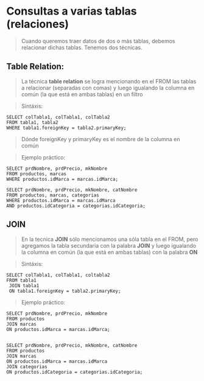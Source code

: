 # Consultas a varias tablas (relaciones)

> Cuando queremos traer datos de dos o más tablas, debemos relacionar dichas tablas. 
> Tenemos dos técnicas.

## Table Relation: 
> La técnica **table relation** se logra mencionando en el 
> FROM las tablas a relacionar (separadas con comas) 
> y luego igualando la columna en común (la que está en ambas tablas) en un filtro

> Sintáxis: 

    SELECT colTabla1, colTabla1, colTabla2  
    FROM tabla1, tabla2  
    WHERE tabla1.foreignKey = tabla2.primaryKey; 

> Dónde foreignKey y primaryKey es el nombre de la columna en común

> Ejemplo práctico: 

    SELECT prdNombre, prdPrecio, mkNombre  
    FROM productos, marcas  
    WHERE productos.idMarca = marcas.idMarca;  

    SELECT prdNombre, prdPrecio, mkNombre, catNombre  
    FROM productos, marcas, categorias  
    WHERE productos.idMarca = marcas.idMarca  
    AND productos.idCategoria = categorias.idCategoria;

## JOIN

>  En la tecnica **JOIN** sólo mencionamos una sóla tabla en el FROM, pero agregamos la tabla secundaria con la palabra **JOIN** 
> y luego igualando la columna en común (la que está en ambas tablas) con la palabra **ON** 

> Sintáxis: 

    SELECT colTabla1, colTabla1, coltabla2  
    FROM tabla1  
     JOIN tabla1  
     ON tabla1.foreignKey = tabla2.primaryKey;  


> Ejemplo práctico: 

    SELECT prdNombre, prdPrecio, mkNombre  
    FROM productos  
    JOIN marcas  
    ON productos.idMarca = marcas.idMarca;


    SELECT prdNombre, prdPrecio, mkNombre, catNombre  
    FROM productos
    JOIN marcas  
    ON productos.idMarca = marcas.idMarca  
    JOIN categorias  
    ON productos.idCategoria = categorias.idCategoria;
